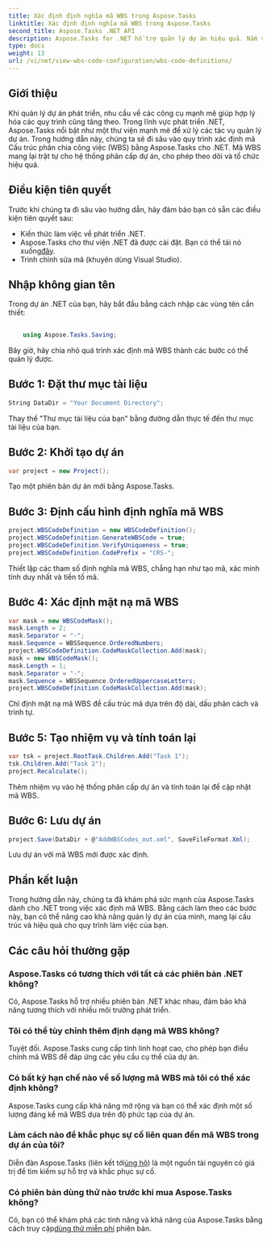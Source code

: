 ```yaml
---
title: Xác định định nghĩa mã WBS trong Aspose.Tasks
linktitle: Xác định định nghĩa mã WBS trong Aspose.Tasks
second_title: Aspose.Tasks .NET API
description: Aspose.Tasks for .NET hỗ trợ quản lý dự án hiệu quả. Nắm vững mã WBS một cách dễ dàng với hướng dẫn toàn diện của chúng tôi. Hợp lý hóa quy trình làm việc ngay hôm nay!
type: docs
weight: 13
url: /vi/net/view-wbs-code-configuration/wbs-code-definitions/
---
```

## Giới thiệu
Khi quản lý dự án phát triển, nhu cầu về các công cụ mạnh mẽ giúp hợp lý hóa các quy trình cũng tăng theo. Trong lĩnh vực phát triển .NET, Aspose.Tasks nổi bật như một thư viện mạnh mẽ để xử lý các tác vụ quản lý dự án. Trong hướng dẫn này, chúng ta sẽ đi sâu vào quy trình xác định mã Cấu trúc phân chia công việc (WBS) bằng Aspose.Tasks cho .NET. Mã WBS mang lại trật tự cho hệ thống phân cấp dự án, cho phép theo dõi và tổ chức hiệu quả.
## Điều kiện tiên quyết
Trước khi chúng ta đi sâu vào hướng dẫn, hãy đảm bảo bạn có sẵn các điều kiện tiên quyết sau:
- Kiến thức làm việc về phát triển .NET.
- Aspose.Tasks cho thư viện .NET đã được cài đặt. Bạn có thể tải nó xuống[đây](https://releases.aspose.com/tasks/net/).
- Trình chỉnh sửa mã (khuyên dùng Visual Studio).
## Nhập không gian tên
Trong dự án .NET của bạn, hãy bắt đầu bằng cách nhập các vùng tên cần thiết:
```csharp
    
    using Aspose.Tasks.Saving;
```
Bây giờ, hãy chia nhỏ quá trình xác định mã WBS thành các bước có thể quản lý được.

## Bước 1: Đặt thư mục tài liệu
```csharp
String DataDir = "Your Document Directory";
```
Thay thế "Thư mục tài liệu của bạn" bằng đường dẫn thực tế đến thư mục tài liệu của bạn.
## Bước 2: Khởi tạo dự án
```csharp
var project = new Project();
```
Tạo một phiên bản dự án mới bằng Aspose.Tasks.
## Bước 3: Định cấu hình định nghĩa mã WBS
```csharp
project.WBSCodeDefinition = new WBSCodeDefinition();
project.WBSCodeDefinition.GenerateWBSCode = true;
project.WBSCodeDefinition.VerifyUniqueness = true;
project.WBSCodeDefinition.CodePrefix = "CRS-";
```
Thiết lập các tham số định nghĩa mã WBS, chẳng hạn như tạo mã, xác minh tính duy nhất và tiền tố mã.
## Bước 4: Xác định mặt nạ mã WBS
```csharp
var mask = new WBSCodeMask();
mask.Length = 2;
mask.Separator = "-";
mask.Sequence = WBSSequence.OrderedNumbers;
project.WBSCodeDefinition.CodeMaskCollection.Add(mask);
mask = new WBSCodeMask();
mask.Length = 1;
mask.Separator = "-";
mask.Sequence = WBSSequence.OrderedUppercaseLetters;
project.WBSCodeDefinition.CodeMaskCollection.Add(mask);
```
Chỉ định mặt nạ mã WBS để cấu trúc mã dựa trên độ dài, dấu phân cách và trình tự.
## Bước 5: Tạo nhiệm vụ và tính toán lại
```csharp
var tsk = project.RootTask.Children.Add("Task 1");
tsk.Children.Add("Task 2");
project.Recalculate();
```
Thêm nhiệm vụ vào hệ thống phân cấp dự án và tính toán lại để cập nhật mã WBS.
## Bước 6: Lưu dự án
```csharp
project.Save(DataDir + @"AddWBSCodes_out.xml", SaveFileFormat.Xml);
```
Lưu dự án với mã WBS mới được xác định.
## Phần kết luận
Trong hướng dẫn này, chúng ta đã khám phá sức mạnh của Aspose.Tasks dành cho .NET trong việc xác định mã WBS. Bằng cách làm theo các bước này, bạn có thể nâng cao khả năng quản lý dự án của mình, mang lại cấu trúc và hiệu quả cho quy trình làm việc của bạn.
## Các câu hỏi thường gặp
### Aspose.Tasks có tương thích với tất cả các phiên bản .NET không?
Có, Aspose.Tasks hỗ trợ nhiều phiên bản .NET khác nhau, đảm bảo khả năng tương thích với nhiều môi trường phát triển.
### Tôi có thể tùy chỉnh thêm định dạng mã WBS không?
Tuyệt đối. Aspose.Tasks cung cấp tính linh hoạt cao, cho phép bạn điều chỉnh mã WBS để đáp ứng các yêu cầu cụ thể của dự án.
### Có bất kỳ hạn chế nào về số lượng mã WBS mà tôi có thể xác định không?
Aspose.Tasks cung cấp khả năng mở rộng và bạn có thể xác định một số lượng đáng kể mã WBS dựa trên độ phức tạp của dự án.
### Làm cách nào để khắc phục sự cố liên quan đến mã WBS trong dự án của tôi?
 Diễn đàn Aspose.Tasks (liên kết tới[ủng hộ](https://forum.aspose.com/c/tasks/15)) là một nguồn tài nguyên có giá trị để tìm kiếm sự hỗ trợ và khắc phục sự cố.
### Có phiên bản dùng thử nào trước khi mua Aspose.Tasks không?
 Có, bạn có thể khám phá các tính năng và khả năng của Aspose.Tasks bằng cách truy cập[dùng thử miễn phí](https://releases.aspose.com/) phiên bản.